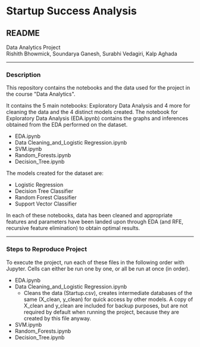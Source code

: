 # Startup Success Analysis
## README
Data Analytics Project  
Rishith Bhowmick, Soundarya Ganesh, Surabhi Vedagiri, Kalp Aghada

---
### Description

This repository contains the notebooks and the data used for the project in the course "Data Analytics".

It contains the 5 main notebooks:  Exploratory Data Analysis and 4 more for cleaning the data and the 4 distinct models created. The notebook for Exploratory Data Analysis (EDA.ipynb) contains the graphs and inferences obtained from the EDA performed on the dataset.
* EDA.ipynb
* Data Cleaning_and_Logistic Regression.ipynb
* SVM.ipynb
* Random_Forests.ipynb
* Decision_Tree.ipynb

The models created for the dataset are: 
* Logistic Regression
* Decision Tree Classifier
* Random Forest Classifier
* Support Vector Classifier

In each of these notebooks, data has been cleaned and appropriate features and parameters have been landed upon through EDA (and RFE, recursive feature elimination) to obtain optimal results.

---
### Steps to Reproduce Project

To execute the project, run each of these files in the following order with Jupyter.
Cells can either be run one by one, or all be run at once (in order).

* EDA.ipynb
* Data Cleaning_and_Logistic Regression.ipynb
	* Cleans the data (Startup.csv), creates intermediate databases of the same (X_clean, y_clean) for quick access by other models. A copy of X_clean and y_clean are included for backup purposes, but are not required by default when running the project, because they are created by this file anyway.
* SVM.ipynb
* Random_Forests.ipynb
* Decision_Tree.ipynb
